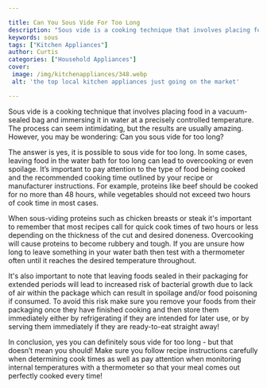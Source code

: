 ```yaml
---

title: Can You Sous Vide For Too Long
description: "Sous vide is a cooking technique that involves placing food in a vacuum-sealed bag and immersing it in water at a precisely contro...learn more"
keywords: sous
tags: ["Kitchen Appliances"]
author: Curtis
categories: ["Household Appliances"]
cover: 
 image: /img/kitchenappliances/348.webp
 alt: 'the top local kitchen appliances just going on the market'

---
```


Sous vide is a cooking technique that involves placing food in a vacuum-sealed bag and immersing it in water at a precisely controlled temperature. The process can seem intimidating, but the results are usually amazing. However, you may be wondering: Can you sous vide for too long?

The answer is yes, it is possible to sous vide for too long. In some cases, leaving food in the water bath for too long can lead to overcooking or even spoilage. It’s important to pay attention to the type of food being cooked and the recommended cooking time outlined by your recipe or manufacturer instructions. For example, proteins like beef should be cooked for no more than 48 hours, while vegetables should not exceed two hours of cook time in most cases.

When sous-viding proteins such as chicken breasts or steak it's important to remember that most recipes call for quick cook times of two hours or less depending on the thickness of the cut and desired doneness. Overcooking will cause proteins to become rubbery and tough. If you are unsure how long to leave something in your water bath then test with a thermometer often until it reaches the desired temperature throughout.

It's also important to note that leaving foods sealed in their packaging for extended periods will lead to increased risk of bacterial growth due to lack of air within the package which can result in spoilage and/or food poisoning if consumed. To avoid this risk make sure you remove your foods from their packaging once they have finished cooking and then store them immediately either by refrigerating if they are intended for later use, or by serving them immediately if they are ready-to-eat straight away! 
 
In conclusion, yes you can definitely sous vide for too long - but that doesn’t mean you should! Make sure you follow recipe instructions carefully when determining cook times as well as pay attention when monitoring internal temperatures with a thermometer so that your meal comes out perfectly cooked every time!
